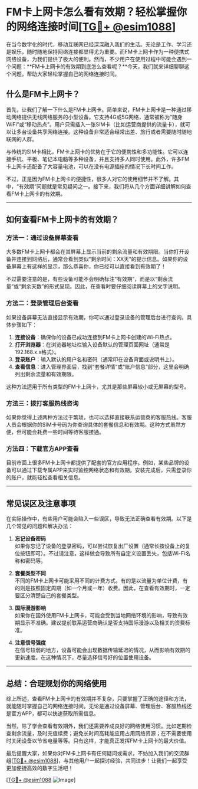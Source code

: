 # FM卡上网卡怎么看有效期？轻松掌握你的网络连接时间[[TG💪+ @esim1088](https://t.me/s/esim1088)]

在当今数字化的时代，移动互联网已经深深融入我们的生活。无论是工作、学习还是娱乐，随时随地保持网络连接都显得尤为重要。而FM卡上网卡作为一种便携式网络设备，为我们提供了极大的便利。然而，不少用户在使用过程中可能会遇到一个问题：**FM卡上网卡的有效期到底怎么查看呢？**今天，我们就来详细聊聊这个问题，帮助大家轻松掌握自己的网络连接时间。

## 什么是FM卡上网卡？

首先，让我们了解一下什么是FM卡上网卡。简单来说，FM卡上网卡是一种通过移动网络提供无线网络服务的小型设备。它支持4G或5G网络，通常被称为“随身WiFi”或“移动热点”。用户只需插入一张SIM卡（比如运营商提供的流量卡），就可以让多台设备共享网络连接。这种设备非常适合经常出差、旅行或者需要随时随地联网的人群。

与传统的SIM卡相比，FM卡上网卡的优势在于它的便携性和多功能性。它可以连接手机、平板、笔记本电脑等多种设备，并且支持多人同时使用。此外，许多FM卡上网卡还配备了大容量电池，可以在没有电源插座的情况下长时间工作。

不过，正是因为FM卡上网卡的便捷性，很多人对它的使用细节并不了解。其中，“有效期”问题就是常见疑问之一。接下来，我们将从几个方面详细讲解如何查看FM卡上网卡的有效期。

---

## 如何查看FM卡上网卡的有效期？

### 方法一：通过设备屏幕查看

大多数FM卡上网卡都会在其屏幕上显示当前的剩余流量和有效期限。当你打开设备并连接到网络后，通常会看到类似“剩余时间：XX天”的提示信息。如果你的设备屏幕上有这样的显示，那么恭喜你，你已经可以直接看到有效期了！

不过需要注意的是，有些设备可能不会明确标注“有效期”，而是以“剩余流量”或“剩余天数”的形式呈现。因此，在查看时要仔细阅读屏幕上的文字说明。

### 方法二：登录管理后台查看

如果设备屏幕无法直接显示有效期，你可以通过登录设备的管理后台进行查询。具体步骤如下：

1. **连接设备**：确保你的设备已成功连接到FM卡上网卡创建的Wi-Fi热点。
2. **打开浏览器**：在浏览器地址栏输入设备默认的管理页面网址（通常是192.168.x.x格式）。
3. **登录账户**：输入默认的用户名和密码（通常印在设备背面或说明书上）。
4. **查看信息**：进入管理界面后，找到“套餐详情”或“账户信息”部分，这里会明确列出剩余流量和有效期限。

这种方法适用于所有类型的FM卡上网卡，尤其是那些屏幕较小或无屏幕的型号。

### 方法三：拨打客服热线咨询

如果你觉得上述两种方法过于繁琐，也可以选择直接联系运营商的客服热线。客服人员会根据你的SIM卡号码为你查询具体的套餐信息和有效期。这种方式虽然方便，但可能会耗费一些时间等待客服接通。

### 方法四：下载官方APP查看

目前市面上很多FM卡上网卡都提供了配套的官方应用程序。例如，某些品牌的设备可以通过下载专属APP来实时监控网络状态和有效期。安装完成后，只需登录你的账户，就能轻松查看相关信息。

---

## 常见误区及注意事项

在实际操作中，有些用户可能会陷入一些误区，导致无法正确查看有效期。以下是几个常见的问题和解决办法：

1. **忘记设备密码**  
   如果你忘记了设备的登录密码，可以尝试恢复出厂设置（通常长按设备上的复位按钮即可）。不过请注意，这样做会导致所有自定义设置丢失，包括Wi-Fi名称和密码等。

2. **套餐类型不同**  
   不同的FM卡上网卡可能采用不同的计费方式。有的是以流量为单位计费，有的则是按照固定周期（如一个月或一年）收费。因此，在查看有效期时，一定要区分清楚自己的套餐类型。

3. **国际漫游影响**  
   如果你在国外使用FM卡上网卡，可能会受到当地网络环境的影响，导致有效期显示不准确。建议提前联系运营商确认是否支持国际漫游以及相关的资费标准。

4. **注意信号强度**  
   在信号较弱的地方，设备可能会出现数据传输延迟的情况，从而影响有效期的更新速度。在这种情况下，尽量选择信号好的位置使用设备。

---

## 总结：合理规划你的网络使用

综上所述，查看FM卡上网卡的有效期并不复杂，只要掌握了正确的途径和方法，就能随时掌握自己的网络连接时间。无论是通过设备屏幕、管理后台、客服热线还是官方APP，都可以快速获取所需信息。

当然，除了学会查看有效期外，我们还需要养成良好的网络使用习惯。比如定期检查剩余流量，及时充值续费；避免长时间高耗能应用占用网络资源；在不需要使用时关闭设备以节省电量等等。只有这样，才能真正发挥FM卡上网卡的最大价值。

最后提醒大家，如果你对FM卡上网卡有任何疑问或需求，不妨加入我们的交流群组[[TG💪+ @esim1088](https://t.me/s/esim1088)]，与其他用户一起探讨经验，共同进步！让我们一起享受更加便捷高效的数字生活吧！

[[TG💪+ @esim1088](https://t.me/s/esim1088) ![Image](https://i.postimg.cc/4NQfJmqS/Snipaste-2025-05-13-00-14-12.png)]